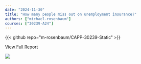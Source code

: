 ```yaml
---
date: "2024-11-30"
title: "How many people miss out on unemployment insurance?"
authors: ["michael-rosenbaum"]
courses: ["30239-A24"]
---
```


{{< github repo="m-rosenbaum/CAPP-30239-Static" >}}

<a href="/30239-2024/unemployment-insurance/">View Full Report</a>

<img src="/30239-2024/unemployment-insurance/c1_edit.svg" />
